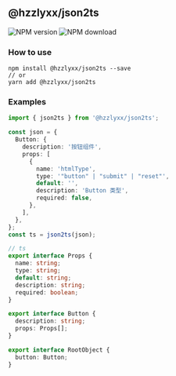 ## @hzzlyxx/json2ts

![NPM version](https://img.shields.io/npm/v/@hzzlyxx/json2ts)
![NPM download](https://img.shields.io/npm/dt/@hzzlyxx/json2ts)

### How to use

```
npm install @hzzlyxx/json2ts --save
// or
yarn add @hzzlyxx/json2ts
```

### Examples

```ts
import { json2ts } from '@hzzlyxx/json2ts';

const json = {
  Button: {
    description: '按钮组件',
    props: [
      {
        name: 'htmlType',
        type: '"button" | "submit" | "reset"',
        default: '',
        description: 'Button 类型',
        required: false,
      },
    ],
  },
};
const ts = json2ts(json);

// ts
export interface Props {
  name: string;
  type: string;
  default: string;
  description: string;
  required: boolean;
}

export interface Button {
  description: string;
  props: Props[];
}

export interface RootObject {
  button: Button;
}
```
